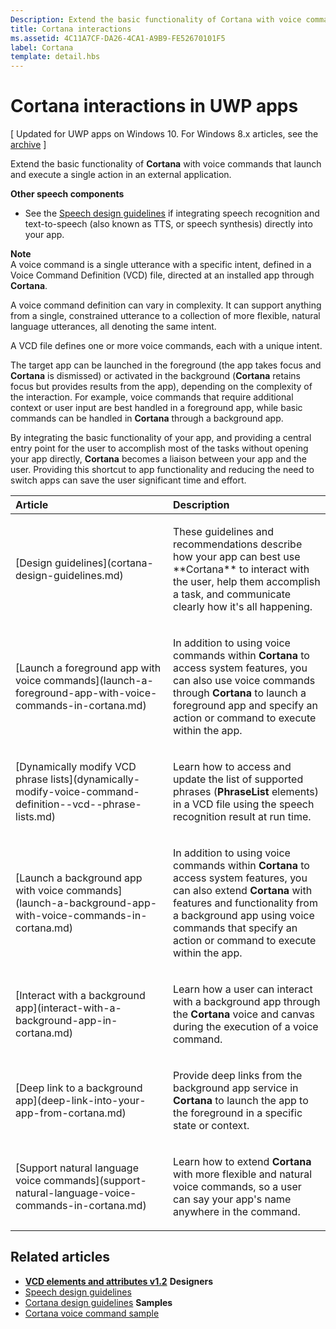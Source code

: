 ```yaml
---
Description: Extend the basic functionality of Cortana with voice commands that launch and execute a single action in an external application.
title: Cortana interactions
ms.assetid: 4C11A7CF-DA26-4CA1-A9B9-FE52670101F5
label: Cortana
template: detail.hbs
---
```


# Cortana interactions in UWP apps


\[ Updated for UWP apps on Windows 10. For Windows 8.x articles, see the [archive](http://go.microsoft.com/fwlink/p/?linkid=619132) \]

Extend the basic functionality of **Cortana** with voice commands that launch and execute a single action in an external application.


**Other speech components**

-   See the [Speech design guidelines](speech-interactions.md) if integrating speech recognition and text-to-speech (also known as TTS, or speech synthesis) directly into your app.

**Note**  
A voice command is a single utterance with a specific intent, defined in a Voice Command Definition (VCD) file, directed at an installed app through **Cortana**.

A voice command definition can vary in complexity. It can support anything from a single, constrained utterance to a collection of more flexible, natural language utterances, all denoting the same intent.

A VCD file defines one or more voice commands, each with a unique intent.

The target app can be launched in the foreground (the app takes focus and **Cortana** is dismissed) or activated in the background (**Cortana** retains focus but provides results from the app), depending on the complexity of the interaction. For example, voice commands that require additional context or user input are best handled in a foreground app, while basic commands can be handled in **Cortana** through a background app.

 

By integrating the basic functionality of your app, and providing a central entry point for the user to accomplish most of the tasks without opening your app directly, **Cortana** becomes a liaison between your app and the user. Providing this shortcut to app functionality and reducing the need to switch apps can save the user significant time and effort.


<table>
<colgroup>
<col width="50%" />
<col width="50%" />
</colgroup>
<thead>
<tr class="header">
<th align="left">Article</th>
<th align="left">Description</th>
</tr>
</thead>
<tbody>
<tr class="odd">
<td align="left"><p>[Design guidelines](cortana-design-guidelines.md)</p></td>
<td align="left"><p>These guidelines and recommendations describe how your app can best use **Cortana** to interact with the user, help them accomplish a task, and communicate clearly how it's all happening.</p></td>
</tr>
<tr class="even">
<td align="left"><p>[Launch a foreground app with voice commands](launch-a-foreground-app-with-voice-commands-in-cortana.md)</p></td>
<td align="left"><p>In addition to using voice commands within <strong>Cortana</strong> to access system features, you can also use voice commands through <strong>Cortana</strong> to launch a foreground app and specify an action or command to execute within the app.</p></td>
</tr>
<tr class="odd">
<td align="left"><p>[Dynamically modify VCD phrase lists](dynamically-modify-voice-command-definition--vcd--phrase-lists.md)</p></td>
<td align="left"><p>Learn how to access and update the list of supported phrases (<strong>PhraseList</strong> elements) in a VCD file using the speech recognition result at run time.</p></td>
</tr>
<tr class="even">
<td align="left"><p>[Launch a background app with voice commands](launch-a-background-app-with-voice-commands-in-cortana.md)</p></td>
<td align="left"><p>In addition to using voice commands within <strong>Cortana</strong> to access system features, you can also extend <strong>Cortana</strong> with features and functionality from a background app using voice commands that specify an action or command to execute within the app.</p></td>
</tr>
<tr class="odd">
<td align="left"><p>[Interact with a background app](interact-with-a-background-app-in-cortana.md)</p></td>
<td align="left"><p>Learn how a user can interact with a background app through the <strong>Cortana</strong> voice and canvas during the execution of a voice command.</p></td>
</tr>
<tr class="even">
<td align="left"><p>[Deep link to a background app](deep-link-into-your-app-from-cortana.md)</p></td>
<td align="left"><p>Provide deep links from the background app service in <strong>Cortana</strong> to launch the app to the foreground in a specific state or context.</p></td>
</tr>
<tr class="odd">
<td align="left"><p>[Support natural language voice commands](support-natural-language-voice-commands-in-cortana.md)</p></td>
<td align="left"><p>Learn how to extend <strong>Cortana</strong> with more flexible and natural voice commands, so a user can say your app's name anywhere in the command.</p></td>
</tr>
</tbody>
</table>

 

## <span id="related_topics"></span>Related articles


* [**VCD elements and attributes v1.2**](https://msdn.microsoft.com/library/windows/apps/dn706593)
**Designers**
* [Speech design guidelines](https://msdn.microsoft.com/library/windows/apps/dn596121)
* [Cortana design guidelines](https://msdn.microsoft.com/library/windows/apps/dn974233)
**Samples**
* [Cortana voice command sample](http://go.microsoft.com/fwlink/p/?LinkID=619899)
 

 






<!--HONumber=Jun16_HO1-->


